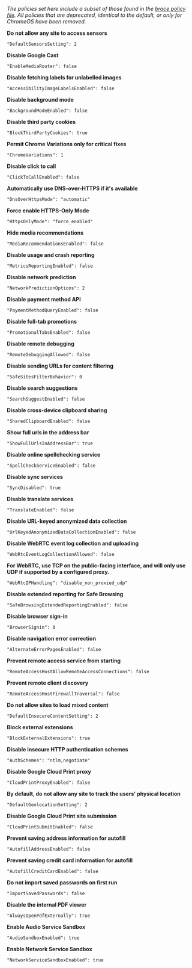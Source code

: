 *The policies set here include a subset of those found in the [brace policy file](https://github.com/divestedcg/Brace/blob/master/brace/etc/chromium/policies/managed/brace.json). All policies that are deprecated, identical to the default, or only for ChromeOS have been removed.*

**Do not allow any site to access sensors**

`"DefaultSensorsSetting": 2`

**Disable Google Cast**

`"EnableMediaRouter": false`

**Disable fetching labels for unlabelled images**

`"AccessibilityImageLabelsEnabled": false`

**Disable background mode**

`"BackgroundModeEnabled": false`

**Disable third party cookies**

`"BlockThirdPartyCookies": true`

**Permit Chrome Variations only for critical fixes**

`"ChromeVariations": 1`

**Disable click to call**

`"ClickToCallEnabled": false`

**Automatically use DNS-over-HTTPS if it's available**

`"DnsOverHttpsMode": "automatic"`

**Force enable HTTPS-Only Mode**

`"HttpsOnlyMode": "force_enabled"`

**Hide media recommendations**

`"MediaRecommendationsEnabled": false`

**Disable usage and crash reporting**

`"MetricsReportingEnabled": false`

**Disable network prediction**

`"NetworkPredictionOptions": 2`

**Disable payment method API**

`"PaymentMethodQueryEnabled": false`

**Disable full-tab promotions**

`"PromotionalTabsEnabled": false`

**Disable remote debugging**

`"RemoteDebuggingAllowed": false`

**Disable sending URLs for content filtering**

`"SafeSitesFilterBehavior": 0`

**Disable search suggestions**

`"SearchSuggestEnabled": false`

**Disable cross-device clipboard sharing**

`"SharedClipboardEnabled": false`

**Show full urls in the address bar**

`"ShowFullUrlsInAddressBar": true`

**Disable online spellchecking service**

`"SpellCheckServiceEnabled": false`

**Disable sync services**

`"SyncDisabled": true`

**Disable translate services**

`"TranslateEnabled": false`

**Disable URL-keyed anonymized data collection**

`"UrlKeyedAnonymizedDataCollectionEnabled": false`

**Disable WebRTC event log collection and uploading**

`"WebRtcEventLogCollectionAllowed": false`

**For WebRTC, use TCP on the public-facing interface, and will only use UDP if supported by a configured proxy.**

`"WebRtcIPHandling": "disable_non_proxied_udp"`

**Disable extended reporting for Safe Browsing**

`"SafeBrowsingExtendedReportingEnabled": false`

**Disable browser sign-in**

`"BrowserSignin": 0`

**Disable navigation error correction**

`"AlternateErrorPagesEnabled": false`

**Prevent remote access service from starting**

`"RemoteAccessHostAllowRemoteAccessConnections": false`

**Prevent remote client discovery**

`"RemoteAccessHostFirewallTraversal": false`

**Do not allow sites to load mixed content**

`"DefaultInsecureContentSetting": 2`

**Block external extensions**

`"BlockExternalExtensions": true`

**Disable insecure HTTP authentication schemes**

`"AuthSchemes": "ntlm,negotiate"`

**Disable Google Cloud Print proxy**

`"CloudPrintProxyEnabled": false`

**By default, do not allow any site to track the users' physical location**

`"DefaultGeolocationSetting": 2`

**Disable Google Cloud Print site submission**

`"CloudPrintSubmitEnabled": false`

**Prevent saving address information for autofill**

`"AutofillAddressEnabled": false`

**Prevent saving credit card information for autofill**

`"AutofillCreditCardEnabled": false`

**Do not import saved passwords on first run**

`"ImportSavedPasswords": false`

**Disable the internal PDF viewer**

`"AlwaysOpenPdfExternally": true`

**Enable Audio Service Sandbox**

`"AudioSandboxEnabled": true`

**Enable Network Service Sandbox**

`"NetworkServiceSandboxEnabled": true`

